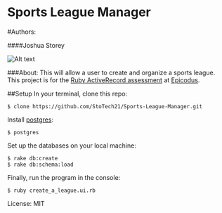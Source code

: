Sports League Manager
==================================

#Authors:

####Joshua Storey


![Alt text](https://github.com/StoTech21/Sports-League-Manager/blob/master/sql%20design%20SLM.png)

###About:
This will allow a user to create and organize a sports league.
This project is for the [Ruby ActiveRecord assessment](http://www.learnhowtoprogram.com/lessons/active-record-assessment) at [Epicodus](http://www.epicodus.com/).

##Setup
In your terminal, clone this repo:

```console
$ clone https://github.com/StoTech21/Sports-League-Manager.git
```

Install [postgres](http://www.postgresql.org/download/):

```console
$ postgres
```

Set up the databases on your local machine:

```console
$ rake db:create
$ rake db:schema:load
```

Finally, run the program in the console:

```console
$ ruby create_a_league.ui.rb
```

License: MIT
